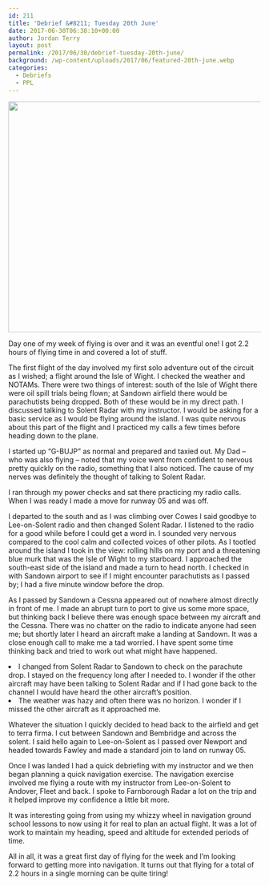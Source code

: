 ```yaml
---
id: 211
title: 'Debrief &#8211; Tuesday 20th June'
date: 2017-06-30T06:38:10+00:00
author: Jordan Terry
layout: post
permalink: /2017/06/30/debrief-tuesday-20th-june/
background: /wp-content/uploads/2017/06/featured-20th-june.webp
categories:
  - Debriefs
  - PPL
---
```

<img loading="lazy" class="alignnone size-large wp-image-212" src="{{ site.baseurl }}/wp-content/uploads/2017/06/featured-20th-june-1024x461.webp" alt="" width="1024" height="461" srcset="{{ site.baseurl }}/wp-content/uploads/2017/06/featured-20th-june-1024x461.webp 1024w, {{ site.baseurl }}/wp-content/uploads/2017/06/featured-20th-june-300x135.webp 300w, {{ site.baseurl }}/wp-content/uploads/2017/06/featured-20th-june-768x346.webp 768w, {{ site.baseurl }}/wp-content/uploads/2017/06/featured-20th-june.webp 2000w" sizes="(max-width: 1024px) 100vw, 1024px" />

<span style="font-weight: 400;">Day one of my week of flying is over and it was an eventful one! I got 2.2 hours of flying time in and covered a lot of stuff.</span>

<span style="font-weight: 400;">The first flight of the day involved my first solo adventure out of the circuit as I wished; a flight around the Isle of Wight. I checked the weather and NOTAMs. There were two things of interest: south of the Isle of Wight there were oil spill trials being flown; at Sandown airfield there would be parachutists being dropped. Both of these would be in my direct path. I discussed talking to Solent Radar with my instructor. I would be asking for a basic service as I would be flying around the island. I was quite nervous about this part of the flight and I practiced my calls a few times before heading down to the plane.</span>

<span style="font-weight: 400;">I started up “G-BUJP” as normal and prepared and taxied out. My Dad &#8211; who was also flying &#8211; noted that my voice went from confident to nervous pretty quickly on the radio, something that I also noticed. The cause of my nerves was definitely the thought of talking to Solent Radar.</span>

<span style="font-weight: 400;">I ran through my power checks and sat there practicing my radio calls. When I was ready I made a move for runway 05 and was off.</span>

<span style="font-weight: 400;">I departed to the south and as I was climbing over Cowes I said goodbye to Lee-on-Solent radio and then changed Solent Radar. I listened to the radio for a good while before I could get a word in. I sounded very nervous compared to the cool calm and collected voices of other pilots. As I tootled around the island I took in the view: rolling hills on my port and a threatening blue murk that was the Isle of Wight to my starboard. I approached the south-east side of the island and made a turn to head north. I checked in with Sandown airport to see if I might encounter parachutists as I passed by; I had a five minute window before the drop.</span>

<span style="font-weight: 400;">As I passed by Sandown a Cessna appeared out of nowhere almost directly in front of me. I made an abrupt turn to port to give us some more space, but thinking back I believe there was enough space between my aircraft and the Cessna. There was no chatter on the radio to indicate anyone had seen me; but shortly later I heard an aircraft make a landing at Sandown. It was a close enough call to make me a tad worried. I have spent some time thinking back and tried to work out what might have happened.</span>

<li style="font-weight: 400;">
  <span style="font-weight: 400;">I changed from Solent Radar to Sandown to check on the parachute drop. I stayed on the frequency long after I needed to. I wonder if the other aircraft may have been talking to Solent Radar and if I had gone back to the channel I would have heard the other aircraft’s position.</span>
</li>
<li style="font-weight: 400;">
  <span style="font-weight: 400;">The weather was hazy and often there was no horizon. I wonder if I missed the other aircraft as it approached me. </span>
</li>

<span style="font-weight: 400;">Whatever the situation I quickly decided to head back to the airfield and get to terra firma. I cut between Sandown and Bembridge and across the solent. I said hello again to Lee-on-Solent as I passed over Newport and headed towards Fawley and made a standard join to land on runway 05.</span>

<span style="font-weight: 400;">Once I was landed I had a quick debriefing with my instructor and we then began planning a quick navigation exercise. The navigation exercise involved me flying a route with my instructor from Lee-on-Solent to Andover, Fleet and back. I spoke to Farnborough Radar a lot on the trip and it helped improve my confidence a little bit more.</span>

<span style="font-weight: 400;">It was interesting going from using my whizzy wheel in navigation ground school lessons to now using it for real to plan an actual flight. It was a lot of work to maintain my heading, speed and altitude for extended periods of time. </span>

<span style="font-weight: 400;">All in all, it was a great first day of flying for the week and I’m looking forward to getting more into navigation. It turns out that flying for a total of 2.2 hours in a single morning can be quite tiring!</span>